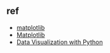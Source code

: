 

## ref
+ [matplotlib](https://datawhalechina.github.io/fantastic-matplotlib/%E7%AC%AC%E4%B8%80%E5%9B%9E%EF%BC%9AMatplotlib%E5%88%9D%E7%9B%B8%E8%AF%86/index.html)
+ [Matplotlib](https://wklchris.github.io/blog/Matplotlib/index.html)
+ [Data Visualization with Python](https://www.geeksforgeeks.org/data-visualization-with-python/)

